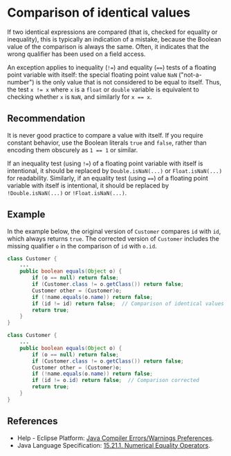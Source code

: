 # Comparison of identical values
If two identical expressions are compared (that is, checked for equality or inequality), this is typically an indication of a mistake, because the Boolean value of the comparison is always the same. Often, it indicates that the wrong qualifier has been used on a field access.

An exception applies to inequality (`!=`) and equality (`==`) tests of a floating point variable with itself: the special floating point value `NaN` ("not-a-number") is the only value that is not considered to be equal to itself. Thus, the test `x != x` where `x` is a `float` or `double` variable is equivalent to checking whether `x` is `NaN`, and similarly for `x == x`.


## Recommendation
It is never good practice to compare a value with itself. If you require constant behavior, use the Boolean literals `true` and `false`, rather than encoding them obscurely as `1 == 1` or similar.

If an inequality test (using `!=`) of a floating point variable with itself is intentional, it should be replaced by `Double.isNaN(...)` or `Float.isNaN(...)` for readability. Similarly, if an equality test (using `==`) of a floating point variable with itself is intentional, it should be replaced by `!Double.isNaN(...)` or `!Float.isNaN(...)`.


## Example
In the example below, the original version of `Customer` compares `id` with `id`, which always returns `true`. The corrected version of `Customer` includes the missing qualifier `o` in the comparison of `id` with `o.id`.


```java
class Customer {
	...
	public boolean equals(Object o) {
		if (o == null) return false;
		if (Customer.class != o.getClass()) return false;
		Customer other = (Customer)o;
		if (!name.equals(o.name)) return false;
		if (id != id) return false;  // Comparison of identical values
		return true;
	}
}

class Customer {
	...
	public boolean equals(Object o) {
		if (o == null) return false;
		if (Customer.class != o.getClass()) return false;
		Customer other = (Customer)o;
		if (!name.equals(o.name)) return false;
		if (id != o.id) return false;  // Comparison corrected
		return true;
	}
}
```

## References
* Help - Eclipse Platform: [Java Compiler Errors/Warnings Preferences](https://help.eclipse.org/2020-12/advanced/content.jsp?topic=/org.eclipse.jdt.doc.user/reference/preferences/java/compiler/ref-preferences-errors-warnings.htm).
* Java Language Specification: [15.21.1. Numerical Equality Operators](https://docs.oracle.com/javase/specs/jls/se11/html/jls-15.html#jls-15.21.1).
